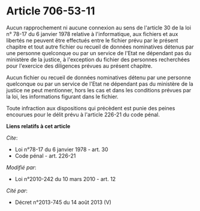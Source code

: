 # Article 706-53-11

Aucun rapprochement ni aucune connexion au sens de l'article 30 de la loi n° 78-17 du 6 janvier 1978 relative à
l'informatique, aux fichiers et aux libertés ne peuvent être effectués entre le fichier prévu par le présent chapitre et tout
autre fichier ou recueil de données nominatives détenus par une personne quelconque ou par un service de l'Etat ne dépendant
pas du ministère de la justice, à l'exception du fichier des personnes recherchées pour l'exercice des diligences prévues au
présent chapitre. 

Aucun fichier ou recueil de données nominatives détenu par une personne quelconque ou par un service de l'Etat ne dépendant
pas du ministère de la justice ne peut mentionner, hors les cas et dans les conditions prévues par la loi, les informations
figurant dans le fichier.

Toute infraction aux dispositions qui précèdent est punie des peines encourues pour le délit prévu à l'article 226-21 du code
pénal.

**Liens relatifs à cet article**

_Cite_:

  - Loi n°78-17 du 6 janvier 1978 - art. 30
  - Code pénal - art. 226-21

_Modifié par_:

  - Loi n°2010-242 du 10 mars 2010 - art. 12

_Cité par_:

  - Décret n°2013-745 du 14 août 2013 (V)
